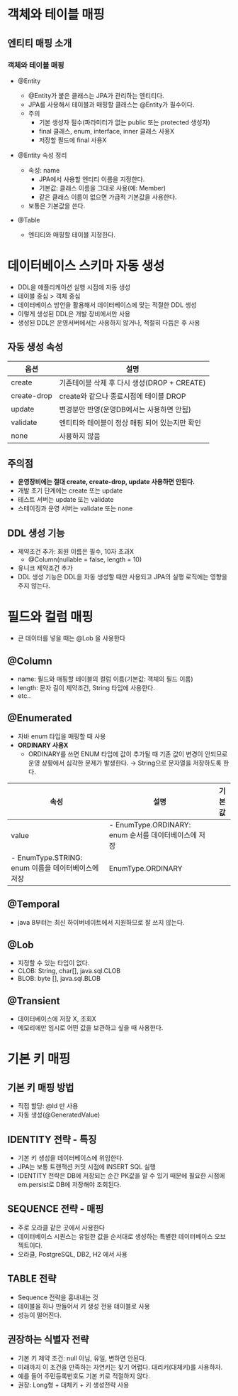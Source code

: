 # 객체와 테이블 매핑

## 엔티티 매핑 소개

### 객체와 테이블 매핑

- @Entity
    - @Entity가 붙은 클래스는 JPA가 관리하는 엔티티다.
    - JPA를 사용해서 테이블과 매핑할 클래스는 @Entity가 필수이다.
    - 주의
        - 기본 생성자 필수(파라미터가 없는 public 또는 protected 생성자)
        - final 클래스, enum, interface, inner 클래스 사용X
        - 저장할 필드에 final 사용X
    
- @Entity 속성 정리
    - 속성: name
        - JPA에서 사용할 엔티티 이름을 지정한다.
        - 기본값: 클래스 이름을 그대로 사용(예: Member)
        - 같은 클래스 이름이 없으면 가급적 기본값을 사용한다.
    - 보통은 기본값을 쓴다.

- @Table
    - 엔티티와 매핑할 테이블 지정한다.

# 데이터베이스 스키마 자동 생성

- DDL을 애플리케이션 실행 시점에 자동 생성
- 테이블 중심 > 객체 중심
- 데이터베이스 방언을 활용해서 데이터베이스에 맞는 적절한 DDL 생성
- 이렇게 생성된 DDL은 개발 장비에서만 사용
- 생성된 DDL은 운영서버에서는 사용하지 않거나, 적절히 다듬은 후 사용

## 자동 생성 속성

| 옵션 | 설명 |
| --- | --- |
| create | 기존테이블 삭제 후 다시 생성(DROP + CREATE) |
| create-drop | create와 같으나 종료시점에 테이블 DROP |
| update | 변경분만 반영(운영DB에서는 사용하면 안됨) |
| validate | 엔티티와 테이블이 정상 매핑 되어 있는지만 확인 |
| none | 사용하지 않음 |

## 주의점

- **운영장비에는 절대 create, create-drop, update 사용하면 안된다.**
- 개발 초기 단계에는 create 또는 update
- 테스트 서버는 update 또는 validate
- 스테이징과 운영 서버는 validate 또는 none

## DDL 생성 기능

- 제약조건 추가: 회원 이름은 필수, 10자 초과X
    - @Column(nullable = false, length = 10)
- 유니크 제약조건 추가
- DDL 생성 기능은 DDL을 자동 생성할 때만 사용되고 JPA의 실행 로직에는 영향을 주지 않는다.

# 필드와 컬럼 매핑

- 큰 데이터를 넣을 때는 @Lob 을 사용한다

## @Column

- name: 필드와 매핑할 테이블의 컬럼 이름(기본값: 객체의 필드 이름)
- length: 문자 길이 제약조건, String 타입에 사용한다.
- etc..

## @Enumerated

- 자바 enum 타입을 매핑할 때 사용
- **ORDINARY 사용X**
    - ORDINARY를 쓰면 ENUM 타입에 값이 추가될 때 기존 값이 변경이 안되므로 운영 상황에서 심각한 문제가 발생한다. → String으로 문자열을 저장하도록 한다.

| 속성 | 설명 | 기본값 |
| --- | --- | --- |
| value | - EnumType.ORDINARY: enum 순서를 데이터베이스에 저장
- EnumType.STRING: enum 이름을 데이터베이스에 저장 | EnumType.ORDINARY |

## @Temporal

- java 8부터는 최신 하이버네이트에서 지원하므로 잘 쓰지 않는다.

## @Lob

- 지정할 수 있는 타입이 없다.
- CLOB: String, char[], java.sql.CLOB
- BLOB: byte [], java.sql.BLOB

## @Transient

- 데이터베이스에 저장 X, 조회X
- 메모리에만 임시로 어떤 값을 보관하고 싶을 때 사용한다.

# 기본 키 매핑

## 기본 키 매핑 방법

- 직접 할당: @Id 만 사용
- 자동 생성(@GeneratedValue)

## IDENTITY 전략 - 특징

- 기본 키 생성을 데이터베이스에 위임한다.
- JPA는 보통 트랜잭션 커밋 시점에 INSERT SQL 실행
- IDENTITY 전략은 DB에 저장되는 순간 PK값을 알 수 있기 때문에 필요한 시점에 em.persist로 DB에 저장해야 조회된다.

## SEQUENCE 전략 - 매핑

- 주로 오라클 같은 곳에서 사용한다
- 데이터베이스 시퀀스는 유일한 값을 순서대로 생성하는 특별한 데이터베이스 오브젝트이다.
- 오라클, PostgreSQL, DB2, H2 에서 사용

## TABLE 전략

- Sequence 전략을 흉내내는 것
- 테이블을 하나 만들어서 키 생성 전용 테이블로 사용
- 성능이 떨어진다.

## 권장하는 식별자 전략

- 기본 키 제약 조건: null 아님, 유일, 변하면 안된다.
- 미래까지 이 조건을 만족하는 자연키는 찾기 어렵다. 대리키(대체키)를 사용하자.
- 예를 들어 주민등록번호도 기본 키로 적절하지 않다.
- 권장: Long형 + 대체키 + 키 생성전략 사용